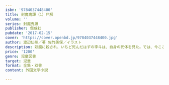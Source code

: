```yaml
---
isbn: '9784037448400'
title: 封魔鬼譚（1）尸解
volume: ''
series: 封魔鬼譚
publisher: 偕成社
pubdate: '2017-02-15'
cover: 'https://cover.openbd.jp/9784037448400.jpg'
author: 渡辺仙州／著 佐竹美保／イラスト
description: 妖魔に殺され、いちど死んだはずの李斗は、自身の死体を見た。では、今ここにいる自分はだれなんだ？　封魔鬼譚、序章の物語。
price: '1200'
genre: 児童図書
target: 児童
format: 全集・双書
content: 外国文学小説

---
```

